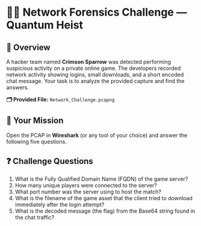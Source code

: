 
# 🕵️‍♂️ Network Forensics Challenge — Quantum Heist

## 📄 Overview
A hacker team named **Crimson Sparrow** was detected performing suspicious activity on a private online game. The developers recorded network activity showing logins, small downloads, and a short encoded chat message. Your task is to analyze the provided capture and find the answers.

**🗂 Provided File:** `Network_Challenge.pcapng`

## 🎯 Your Mission
Open the PCAP in **Wireshark** (or any tool of your choice) and answer the following five questions.

## ❓ Challenge Questions
1. What is the Fully Qualified Domain Name (FQDN) of the game server?
2. How many unique players were connected to the server?
3. What port number was the server using to host the match?
4. What is the filename of the game asset that the client tried to download immediately after the login attempt?
5. What is the decoded message (the flag) from the Base64 string found in the chat traffic?


